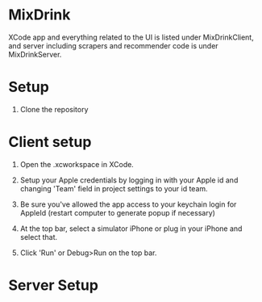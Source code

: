 # MixDrink

XCode app and everything related to the UI is listed under MixDrinkClient, and server including scrapers and recommender code is under MixDrinkServer.

# Setup
1. Clone the repository

# Client setup
1. Open the .xcworkspace in XCode.

2. Setup your Apple credentials by logging in with your Apple id and changing 'Team' field in project settings to your id team.

3. Be sure you've allowed the app access to your keychain login for AppleId (restart computer to generate popup if necessary)

4. At the top bar, select a simulator iPhone or plug in your iPhone and select that.

5. Click 'Run' or Debug>Run on the top bar.

# Server Setup
